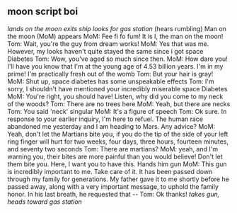 ## moon script boi
*lands on the moon*
*exits ship*
*looks for gas station*
(hears rumbling)
Man on the moon (MoM) appears
MoM: Fee fi fo fum! It is I, the man on the moon!
Tom: Wait, you're the guy from dream works!
MoM: Yes that was me. However, my looks haven't quite stayed the same since i got space Diabetes
Tom: Wow, you've aged so much since then.
MoM: How dare you! I'll have you know that I'm at the young age of 4.53 billion years. I'm in my prime! I'm practically fresh out of the womb
Tom: But your hair is gray!
MoM: Shut up, space diabetes has some unspeakable effects
Tom: I'm sorry, I shouldn't have mentioned your incredibly miserable space Diabetes
MoM: You're right, you should have! Listen, why did you come to my neck of the woods?
Tom: There are no trees here
MoM: Yeah, but there are necks
Tom: You said 'neck' singular
MoM: It's a figure of speech
Tom: Ok sure. In response to your earlier inquiry, I'm here to refuel. The human race abandoned me yesterday and I am heading to Mars. Any advice?
MoM: Yeah, don't let the Martians bite you, if you do the tip of the side of your left ring finger will hurt for two weeks, four days, three hours, fourteen minutes, and seventy two seconds
Tom: There are martians?
MoM: yeah, and I'm warning you, their bites are more painful than you would believe! Don't let them bite you. Here, I want you to have this.
Hands him gun
MoM: This gun is incredibly important to me. Take care of it. It has been passed down through my family for generations. My father gave it to me shortly before he passed away, along with a very important message, to uphold the family honor. In his last breath, he requested that --
Tom: Ok thanks!
*takes gun, heads toward gas station*
